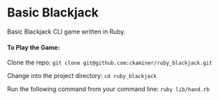 # Basic Blackjack
Basic Blackjack CLI game written in Ruby.

#### To Play the Game:
Clone the repo:
`git clone git@github.com:ckaminer/ruby_blackjack.git`

Change into the project directory: `cd ruby_blackjack`

Run the following command from your command line: `ruby lib/hand.rb`
